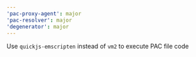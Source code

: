 ```yaml
---
'pac-proxy-agent': major
'pac-resolver': major
'degenerator': major
---
```


Use `quickjs-emscripten` instead of `vm2` to execute PAC file code
